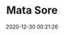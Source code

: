 ---
title: "Mata Sore"
date: 2020-12-30 00:21:26
location: 'Sukoharjo, Jawa Tengah'
description: 'Mata menutup membawa kegelapan'
image: 'https://i.postimg.cc/fTkBstTL/DSC00055.jpg'
categories: nature
artist: 'Mahaputera'
facebook: 'taufardh'
instagram: 'taufardh'
twitter: 'taufardh'
---